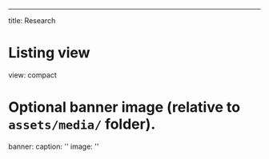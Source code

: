 ---
title: Research

# Listing view
view: compact

# Optional banner image (relative to `assets/media/` folder).
banner:
  caption: ''
  image: ''

